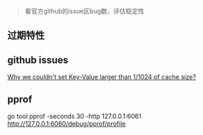 > 看官方github的issue区bug数，评估稳定性
## 过期特性
## github issues
[Why we couldn't set Key-Value larger than 1/1024 of cache size?](https://github.com/coocood/freecache/issues/28)
## pprof
 go tool pprof -seconds 30 -http 127.0.0.1:6061 http://127.0.0.1:6060/debug/pprof/profile